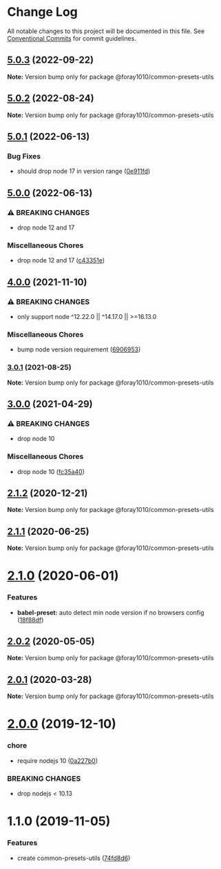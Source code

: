 # Change Log

All notable changes to this project will be documented in this file.
See [Conventional Commits](https://conventionalcommits.org) for commit guidelines.

## [5.0.3](https://github.com/foray1010/common-presets/compare/@foray1010/common-presets-utils@5.0.2...@foray1010/common-presets-utils@5.0.3) (2022-09-22)

**Note:** Version bump only for package @foray1010/common-presets-utils

## [5.0.2](https://github.com/foray1010/common-presets/compare/@foray1010/common-presets-utils@5.0.1...@foray1010/common-presets-utils@5.0.2) (2022-08-24)

**Note:** Version bump only for package @foray1010/common-presets-utils

## [5.0.1](https://github.com/foray1010/common-presets/compare/@foray1010/common-presets-utils@5.0.0...@foray1010/common-presets-utils@5.0.1) (2022-06-13)

### Bug Fixes

- should drop node 17 in version range ([0e911fd](https://github.com/foray1010/common-presets/commit/0e911fd737e472d699bfc32d866067ed6ccfa269))

## [5.0.0](https://github.com/foray1010/common-presets/compare/@foray1010/common-presets-utils@4.0.0...@foray1010/common-presets-utils@5.0.0) (2022-06-13)

### ⚠ BREAKING CHANGES

- drop node 12 and 17

### Miscellaneous Chores

- drop node 12 and 17 ([c43351e](https://github.com/foray1010/common-presets/commit/c43351e0da92209fc3100d9cb1bc129af320fdac))

## [4.0.0](https://github.com/foray1010/common-presets/compare/@foray1010/common-presets-utils@3.0.1...@foray1010/common-presets-utils@4.0.0) (2021-11-10)

### ⚠ BREAKING CHANGES

- only support node ^12.22.0 || ^14.17.0 || >=16.13.0

### Miscellaneous Chores

- bump node version requirement ([6906953](https://github.com/foray1010/common-presets/commit/6906953ac0b781376d5c8a17d27faef6a457278a))

### [3.0.1](https://github.com/foray1010/common-presets/compare/@foray1010/common-presets-utils@3.0.0...@foray1010/common-presets-utils@3.0.1) (2021-08-25)

**Note:** Version bump only for package @foray1010/common-presets-utils

## [3.0.0](https://github.com/foray1010/common-presets/compare/@foray1010/common-presets-utils@2.1.2...@foray1010/common-presets-utils@3.0.0) (2021-04-29)

### ⚠ BREAKING CHANGES

- drop node 10

### Miscellaneous Chores

- drop node 10 ([fc35a40](https://github.com/foray1010/common-presets/commit/fc35a406c7da58a192e32929723ec46cc17ae219))

## [2.1.2](https://github.com/foray1010/common-presets/compare/@foray1010/common-presets-utils@2.1.1...@foray1010/common-presets-utils@2.1.2) (2020-12-21)

**Note:** Version bump only for package @foray1010/common-presets-utils

## [2.1.1](https://github.com/foray1010/common-presets/compare/@foray1010/common-presets-utils@2.1.0...@foray1010/common-presets-utils@2.1.1) (2020-06-25)

**Note:** Version bump only for package @foray1010/common-presets-utils

# [2.1.0](https://github.com/foray1010/common-presets/compare/@foray1010/common-presets-utils@2.0.2...@foray1010/common-presets-utils@2.1.0) (2020-06-01)

### Features

- **babel-preset:** auto detect min node version if no browsers config ([18f88df](https://github.com/foray1010/common-presets/commit/18f88dfed552cec240606a64b573d0ad4767271c))

## [2.0.2](https://github.com/foray1010/common-presets/compare/@foray1010/common-presets-utils@2.0.1...@foray1010/common-presets-utils@2.0.2) (2020-05-05)

**Note:** Version bump only for package @foray1010/common-presets-utils

## [2.0.1](https://github.com/foray1010/common-presets/compare/@foray1010/common-presets-utils@2.0.0...@foray1010/common-presets-utils@2.0.1) (2020-03-28)

**Note:** Version bump only for package @foray1010/common-presets-utils

# [2.0.0](https://github.com/foray1010/common-presets/compare/@foray1010/common-presets-utils@1.1.0...@foray1010/common-presets-utils@2.0.0) (2019-12-10)

### chore

- require nodejs 10 ([0a227b0](https://github.com/foray1010/common-presets/commit/0a227b09864d37082ac0167a13580eef3c32a85c))

### BREAKING CHANGES

- drop nodejs < 10.13

# 1.1.0 (2019-11-05)

### Features

- create common-presets-utils ([74fd8d6](https://github.com/foray1010/common-presets/commit/74fd8d6e01513acaea4e65f3f03d408219e67144))
